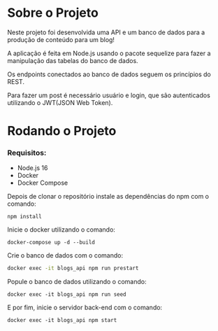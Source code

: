 # Sobre o Projeto
Neste projeto foi desenvolvida uma API e um banco de dados para a produção de conteúdo para um blog!

A aplicação é feita em Node.js usando o pacote sequelize para fazer a manipulação das tabelas do banco de dados.

Os endpoints conectados ao banco de dados seguem os princípios do REST.

Para fazer um post é necessário usuário e login, que são autenticados utilizando o JWT(JSON Web Token).

# Rodando o Projeto

### Requisitos:
- Node.js 16
- Docker
- Docker Compose

Depois de clonar o repositório instale as dependências do npm com o comando:
```
npm install
```
Inicie o docker utilizando o comando:
```
docker-compose up -d --build
```
Crie o banco de dados com o comando:
```sh
docker exec -it blogs_api npm run prestart
```
Popule o banco de dados utilizando o comando:
```
docker exec -it blogs_api npm run seed
```
E por fim, inicie o servidor back-end com o comando:
```
docker exec -it blogs_api npm start
```